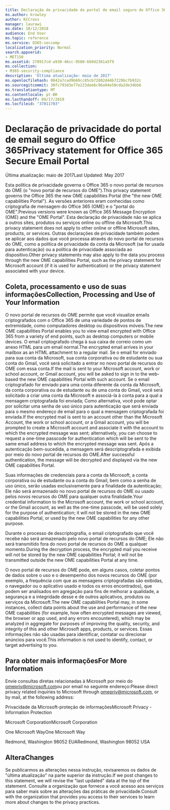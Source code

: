 ```yaml
---
title: Declaração de privacidade do portal de email seguro do Office 365
ms.author: krowley
author: KCCross
manager: laurawi
ms.date: 10/12/2018
audience: End User
ms.topic: reference
ms.service: O365-seccomp
localization_priority: Normal
search.appverid:
- MET150
ms.assetid: 278917cd-a930-46cc-9580-6b9d2361a5f9
ms.collection:
- M365-security-compliance
description: 'Última atualização: maio de 2017'
ms.openlocfilehash: 0842a7cad9b69cc85cb72802d44b7229bc7b932c
ms.sourcegitcommit: 30fc793d3e77e223dee6c96a94e50cda2de34bb6
ms.translationtype: MT
ms.contentlocale: pt-BR
ms.lasthandoff: 09/17/2019
ms.locfileid: "37011703"
---
```

# <a name="privacy-statement-for-office-365-secure-email-portal"></a><span data-ttu-id="31711-103">Declaração de privacidade do portal de email seguro do Office 365</span><span class="sxs-lookup"><span data-stu-id="31711-103">Privacy statement for Office 365 Secure Email Portal</span></span>

<span data-ttu-id="31711-104">Última atualização: maio de 2017</span><span class="sxs-lookup"><span data-stu-id="31711-104">Last Updated: May 2017</span></span>
  
<span data-ttu-id="31711-105">Esta política de privacidade governa o Office 365 o novo portal de recursos do OME (o "novo portal de recursos do OME").</span><span class="sxs-lookup"><span data-stu-id="31711-105">This privacy statement governs the Office 365 the new OME capabilities Portal (the "the new OME capabilities Portal").</span></span> <span data-ttu-id="31711-106">As versões anteriores eram conhecidas como criptografia de mensagem do Office 365 (OME) e o "portal do OME".</span><span class="sxs-lookup"><span data-stu-id="31711-106">Previous versions were known as Office 365 Message Encryption (OME) and the "OME Portal".</span></span> <span data-ttu-id="31711-107">Esta declaração de privacidade não se aplica a outros sites, produtos ou serviços online ou offline da Microsoft.</span><span class="sxs-lookup"><span data-stu-id="31711-107">This privacy statement does not apply to other online or offline Microsoft sites, products, or services.</span></span> <span data-ttu-id="31711-108">Outras declarações de privacidade também podem se aplicar aos dados que você processa através do novo portal de recursos do OME, como a política de privacidade da conta da Microsoft (se for usada para autenticação) ou a política de privacidade associada ao dispositivo.</span><span class="sxs-lookup"><span data-stu-id="31711-108">Other privacy statements may also apply to the data you process through the new OME capabilities Portal, such as the privacy statement for Microsoft account (if it is used for authentication) or the privacy statement associated with your device.</span></span>
  
## <a name="collection-processing-and-use-of-your-information"></a><span data-ttu-id="31711-109">Coleta, processamento e uso de suas informações</span><span class="sxs-lookup"><span data-stu-id="31711-109">Collection, Processing and Use of Your Information</span></span>

<span data-ttu-id="31711-110">O novo portal de recursos do OME permite que você visualize emails criptografados com o Office 365 de uma variedade de pontos de extremidade, como computadores desktop ou dispositivos móveis.</span><span class="sxs-lookup"><span data-stu-id="31711-110">The new OME capabilities Portal enables you to view email encrypted with Office 365 from a variety of end points, such as desktop computers or mobile devices.</span></span> <span data-ttu-id="31711-111">O email criptografado chega à sua caixa de correio como um anexo HTML para um email normal.</span><span class="sxs-lookup"><span data-stu-id="31711-111">The encrypted email arrives in your mailbox as an HTML attachment to a regular mail.</span></span> <span data-ttu-id="31711-112">Se o email for enviado para sua conta da Microsoft, sua conta corporativa ou de estudante ou sua conta do Gmail, você será solicitado a entrar no novo portal de recursos do OME com essa conta.</span><span class="sxs-lookup"><span data-stu-id="31711-112">If the mail is sent to your Microsoft account, work or school account, or Gmail account, you will be asked to sign in to the web-based the new OME capabilities Portal with such account.</span></span> <span data-ttu-id="31711-113">Se o email criptografado for enviado para uma conta diferente da conta da Microsoft, da conta corporativa ou de estudante ou de uma conta do Gmail, você será solicitado a criar uma conta da Microsoft e associá-la à conta para a qual a mensagem criptografada foi enviada; Como alternativa, você pode optar por solicitar uma senha de uso único para autenticação que será enviada para o mesmo endereço de email para o qual a mensagem criptografada foi enviada.</span><span class="sxs-lookup"><span data-stu-id="31711-113">If the encrypted mail is sent to an account other than the Microsoft Account, the work or school account, or a Gmail account, you will be prompted to create a Microsoft account and associate it with the account to which the encrypted message was sent; alternatively, you can choose to request a one-time passcode for authentication which will be sent to the same email address to which the encrypted message was sent.</span></span> <span data-ttu-id="31711-114">Após a autenticação bem-sucedida, a mensagem será descriptografada e exibida por meio do novo portal de recursos do OME.</span><span class="sxs-lookup"><span data-stu-id="31711-114">After successful authentication, the message will be decrypted and displayed via the new OME capabilities Portal.</span></span>
  
<span data-ttu-id="31711-115">Suas informações de credenciais para a conta da Microsoft, a conta corporativa ou de estudante ou a conta do Gmail, bem como a senha de uso único, serão usadas exclusivamente para a finalidade da autenticação; Ele não será armazenado no novo portal de recursos do OME ou usado pelos novos recursos do OME para qualquer outra finalidade.</span><span class="sxs-lookup"><span data-stu-id="31711-115">Your credential information to the Microsoft account, the work or school account, or the Gmail account, as well as the one-time passcode, will be used solely for the purpose of authentication; it will not be stored in the new OME capabilities Portal, or used by the new OME capabilities for any other purpose.</span></span>
  
<span data-ttu-id="31711-116">Durante o processo de descriptografia, o email criptografado que você recebe não será armazenado pelo novo portal de recursos do OME; Ele não será transmitido fora do novo portal de recursos do OME a qualquer momento.</span><span class="sxs-lookup"><span data-stu-id="31711-116">During the decryption process, the encrypted mail you receive will not be stored by the new OME capabilities Portal; it will not be transmitted outside the new OME capabilities Portal at any time.</span></span>
  
<span data-ttu-id="31711-117">O novo portal de recursos do OME pode, em alguns casos, coletar pontos de dados sobre o uso e o desempenho dos novos recursos do OME (por exemplo, a frequência com que as mensagens criptografadas são exibidas, o navegador ou o aplicativo usado e todos os erros encontrados), que podem ser analisados em agregação para fins de melhorar a qualidade, a segurança e a integridade desse e de outros aplicativos, produtos ou serviços da Microsoft.</span><span class="sxs-lookup"><span data-stu-id="31711-117">The new OME capabilities Portal may, in some instances, collect data points about the use and performance of the new OME capabilities (for example, how often encrypted messages are viewed, the browser or app used, and any errors encountered), which may be analyzed in aggregate for purposes of improving the quality, security, and integrity of this and other Microsoft apps, products, or services.</span></span> <span data-ttu-id="31711-118">Essas informações não são usadas para identificar, contatar ou direcionar anúncios para você.</span><span class="sxs-lookup"><span data-stu-id="31711-118">This information is not used to identify, contact, or target advertising to you.</span></span>
  
## <a name="for-more-information"></a><span data-ttu-id="31711-119">Para obter mais informações</span><span class="sxs-lookup"><span data-stu-id="31711-119">For More Information</span></span>

<span data-ttu-id="31711-120">Envie consultas diretas relacionadas à Microsoft por meio do [omepriv@microsoft.com](mailto:omepriv@microsoft.com)ou por email no seguinte endereço:</span><span class="sxs-lookup"><span data-stu-id="31711-120">Please direct privacy related inquiries to Microsoft through [omepriv@microsoft.com](mailto:omepriv@microsoft.com), or by mail, at the following address:</span></span>
  
<span data-ttu-id="31711-121">Privacidade da Microsoft-proteção de informações</span><span class="sxs-lookup"><span data-stu-id="31711-121">Microsoft Privacy - Information Protection</span></span>
  
<span data-ttu-id="31711-122">Microsoft Corporation</span><span class="sxs-lookup"><span data-stu-id="31711-122">Microsoft Corporation</span></span>
  
<span data-ttu-id="31711-123">One Microsoft Way</span><span class="sxs-lookup"><span data-stu-id="31711-123">One Microsoft Way</span></span>
  
<span data-ttu-id="31711-124">Redmond, Washington 98052 EUA</span><span class="sxs-lookup"><span data-stu-id="31711-124">Redmond, Washington 98052 USA</span></span>
  
## <a name="changes"></a><span data-ttu-id="31711-125">Altera</span><span class="sxs-lookup"><span data-stu-id="31711-125">Changes</span></span>

<span data-ttu-id="31711-126">Se publicarmos as alterações nessa instrução, revisaremos os dados de "última atualização" na parte superior da instrução.</span><span class="sxs-lookup"><span data-stu-id="31711-126">If we post changes to this statement, we will revise the "last updated" data at the top of the statement.</span></span> <span data-ttu-id="31711-127">Consulte a organização que fornece a você acesso aos serviços para saber mais sobre as alterações das práticas de privacidade.</span><span class="sxs-lookup"><span data-stu-id="31711-127">Consult with the organization that provides you access to their services to learn more about changes to the privacy practices.</span></span>
  

